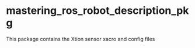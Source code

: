 # mastering_ros_robot_description_pkg
This package contains the Xtion sensor xacro and config files
